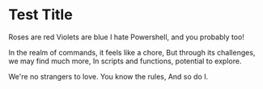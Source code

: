 # Test Title

Roses are red
Violets are blue
I hate Powershell, and you probably too!

In the realm of commands, it feels like a chore,
But through its challenges, we may find much more,
In scripts and functions, potential to explore.

We're no strangers to love.
You know the rules,
And so do I.